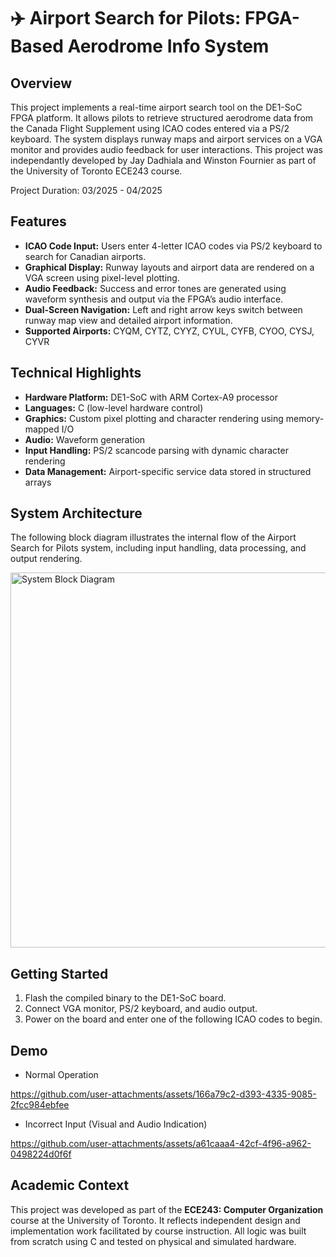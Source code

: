 # ✈️ Airport Search for Pilots: FPGA-Based Aerodrome Info System

## Overview
This project implements a real-time airport search tool on the DE1-SoC FPGA platform. It allows pilots to retrieve structured aerodrome data from the Canada Flight Supplement using ICAO codes entered via a PS/2 keyboard. The system displays runway maps and airport services on a VGA monitor and provides audio feedback for user interactions. This project was independantly developed by Jay Dadhiala and Winston Fournier as part of the University of Toronto ECE243 course.

Project Duration: 03/2025 - 04/2025

## Features
- **ICAO Code Input:** Users enter 4-letter ICAO codes via PS/2 keyboard to search for Canadian airports.
- **Graphical Display:** Runway layouts and airport data are rendered on a VGA screen using pixel-level plotting.
- **Audio Feedback:** Success and error tones are generated using waveform synthesis and output via the FPGA’s audio interface.
- **Dual-Screen Navigation:** Left and right arrow keys switch between runway map view and detailed airport information.
- **Supported Airports:** CYQM, CYTZ, CYYZ, CYUL, CYFB, CYOO, CYSJ, CYVR

## Technical Highlights
- **Hardware Platform:** DE1-SoC with ARM Cortex-A9 processor
- **Languages:** C (low-level hardware control)
- **Graphics:** Custom pixel plotting and character rendering using memory-mapped I/O
- **Audio:** Waveform generation
- **Input Handling:** PS/2 scancode parsing with dynamic character rendering
- **Data Management:** Airport-specific service data stored in structured arrays

## System Architecture
The following block diagram illustrates the internal flow of the Airport Search for Pilots system, including input handling, data processing, and output rendering.

<img src="https://github.com/user-attachments/assets/bea00f6e-e97b-4a4d-8e00-a70beff38a18" alt="System Block Diagram" width="600"/>

## Getting Started
1. Flash the compiled binary to the DE1-SoC board.
2. Connect VGA monitor, PS/2 keyboard, and audio output.
3. Power on the board and enter one of the following ICAO codes to begin.

## Demo

- Normal Operation


https://github.com/user-attachments/assets/166a79c2-d393-4335-9085-2fcc984ebfee



- Incorrect Input (Visual and Audio Indication)


https://github.com/user-attachments/assets/a61caaa4-42cf-4f96-a962-0498224d0f6f


## Academic Context

This project was developed as part of the **ECE243: Computer Organization** course at the University of Toronto. It reflects independent design and implementation work facilitated by course instruction. All logic was built from scratch using C and tested on physical and simulated hardware.
